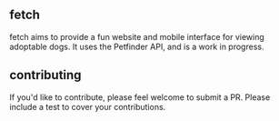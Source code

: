 ## fetch
fetch aims to provide a fun website and mobile interface for viewing adoptable dogs. It uses the Petfinder API, and is a work in progress.

## contributing
If you'd like to contribute, please feel welcome to submit a PR. Please include a test to cover your contributions.